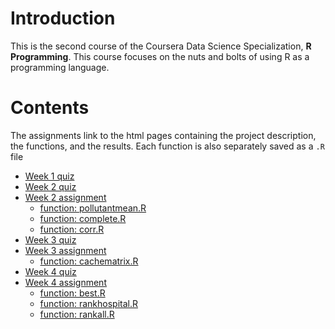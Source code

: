 # Introduction

This is the second course of the Coursera Data Science Specialization, **R Programming**. This course focuses on the nuts and bolts of using R as a programming language.

# Contents

The assignments link to the html pages containing the project description, the functions, and the results. Each function is also separately saved as a `.R` file

- [Week 1 quiz](https://wamber-aww.github.io/coursera-data-science/Course02_RProgramming/W1Quiz.html)  
- [Week 2 quiz](https://wamber-aww.github.io/coursera-data-science/Course02_RProgramming/W2Quiz.html)  
- [Week 2 assignment](https://wamber-aww.github.io/coursera-data-science/Course02_RProgramming/W2Hw.html)  
    - [function: pollutantmean.R](https://github.com/wamber-aww/coursera-data-science/blob/gh-pages/Course02_RProgramming/pollutantmean.R)  
    - [function: complete.R](https://github.com/wamber-aww/coursera-data-science/blob/gh-pages/Course02_RProgramming/complete.R)
    - [function: corr.R](https://github.com/wamber-aww/coursera-data-science/blob/gh-pages/Course02_RProgramming/corr.R)
- [Week 3 quiz](https://wamber-aww.github.io/coursera-data-science/Course02_RProgramming/W3Quiz.html)  
- [Week 3 assignment](https://wamber-aww.github.io/coursera-data-science/Course02_RProgramming/W3Hw.html) 
    - [function: cachematrix.R](https://github.com/wamber-aww/coursera-data-science/blob/gh-pages/Course02_RProgramming/cachematrix.R) 
- [Week 4 quiz](https://wamber-aww.github.io/coursera-data-science/Course02_RProgramming/W4Quiz.html)  
- [Week 4 assignment](https://wamber-aww.github.io/coursera-data-science/Course02_RProgramming/W4Hw.html) 
    - [function: best.R](https://github.com/wamber-aww/coursera-data-science/blob/gh-pages/Course02_RProgramming/best.R)
    - [function: rankhospital.R](https://github.com/wamber-aww/coursera-data-science/blob/gh-pages/Course02_RProgramming/rankhospital.R)
    - [function: rankall.R](https://github.com/wamber-aww/coursera-data-science/blob/gh-pages/Course02_RProgramming/rankall.R)
